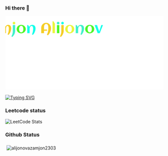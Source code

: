 ### Hi there 👋

<div align="center">
  <img src="https://github.com/AlijonovAzamjon2303/AlijonovAzamjon2303/blob/main/A'zamjonAlijonov.svg" alt="Alternativ matn">
</div>


[![Typing SVG](https://readme-typing-svg.herokuapp.com?font=Fira+Code&pause=1000&color=202AF7&background=39F4FF00&center=true&random=false&width=435&lines=I'm++.NET+developer+from+Uzbekistan)](https://git.io/typing-svg)

### Leetcode status
![LeetCode Stats](https://leetcode.card.workers.dev/AzamjonAlijonov?theme=dark&font=baloo&extension=null)

### Github Status

<h3 align="left"></h3>
<p align="left">
</p>

<p>&nbsp;<img align="center" src="https://github-readme-stats.vercel.app/api?username=alijonovazamjon2303&show_icons=true&locale=en" alt="alijonovazamjon2303" /></p>
